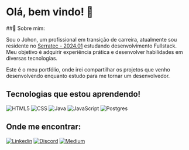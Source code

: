 
# Olá, bem vindo! 👋

##🚀 Sobre mim:

Sou o Johon, um profissional em transição de carreira, atualmente sou residente no <a href="https://serratec.org/">Serratec - 2024.01</a> estudando desenvolvimento Fullstack.<br>
Meu objetivo é adquirir experiência prática e desenvolver habilidades em diversas tecnologias.

Este é o meu portfólio, onde irei compartilhar os projetos que venho desenvolvendo enquanto estudo para me tornar um desenvolvedor.



## Tecnologias que estou aprendendo!

![HTML5](https://img.shields.io/badge/HTML-239120?style=for-the-badge&logo=html5&logoColor=white)
![CSS](https://img.shields.io/badge/CSS3-1572B6?style=for-the-badge&logo=css3&logoColor=white)
![Java](https://img.shields.io/badge/Java-ED8B00?style=for-the-badge&logo=openjdk&logoColor=white)
![JavaScript](https://img.shields.io/badge/JavaScript-F7DF1E?style=for-the-badge&logo=javascript&logoColor=black)
![Postgres](https://img.shields.io/badge/PostgreSQL-316192?style=for-the-badge&logo=postgresql&logoColor=white)




## Onde me encontrar:

[![Linkedin](https://img.shields.io/badge/LinkedIn-0077B5?style=for-the-badge&logo=linkedin&logoColor=white)](https://www.linkedin.com/in/johongomes/)
[![Discord](https://img.shields.io/badge/Discord-7289DA?style=for-the-badge&logo=discord&logoColor=white)](https://discord.com/channels/@johongomes)
[![Medium](https://img.shields.io/badge/Medium-12100E?style=for-the-badge&logo=medium&logoColor=white)](https://medium.com/@johongomes)

